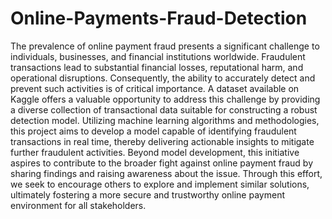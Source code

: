 # Online-Payments-Fraud-Detection
The prevalence of online payment fraud presents a significant challenge to individuals, businesses, and financial institutions worldwide. Fraudulent transactions lead to substantial financial losses, reputational harm, and operational disruptions. Consequently, the ability to accurately detect and prevent such activities is of critical importance. A dataset available on Kaggle offers a valuable opportunity to address this challenge by providing a diverse collection of transactional data suitable for constructing a robust detection model. Utilizing machine learning algorithms and methodologies, this project aims to develop a model capable of identifying fraudulent transactions in real time, thereby delivering actionable insights to mitigate further fraudulent activities. Beyond model development, this initiative aspires to contribute to the broader fight against online payment fraud by sharing findings and raising awareness about the issue. Through this effort, we seek to encourage others to explore and implement similar solutions, ultimately fostering a more secure and trustworthy online payment environment for all stakeholders.
